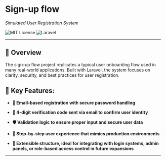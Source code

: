 # Sign-up flow 

_Simulated User Registration System_

![MIT License](https://img.shields.io/badge/license-MIT-green)
![Laravel](https://img.shields.io/badge/backend-Laravel-red)

--- 

## 🧭 Overview

The sign-up flow project replicates a typical user onboarding flow used in many real-world applications. 
Built with Laravel, the system focuses on clarity, security, and best practices for user registration.

## 🧩 Key Features:
- **📧 Email-based registration with secure password handling**

- **🔐 4-digit verification code sent via email to confirm user identity**

- **🛡️ Validation logic to ensure proper input and secure user data**

- **🚦 Step-by-step user experience that mimics production environments**

- **🧰 Extensible structure, ideal for integrating with login systems, admin panels, or role-based access control in future expansions**
---
